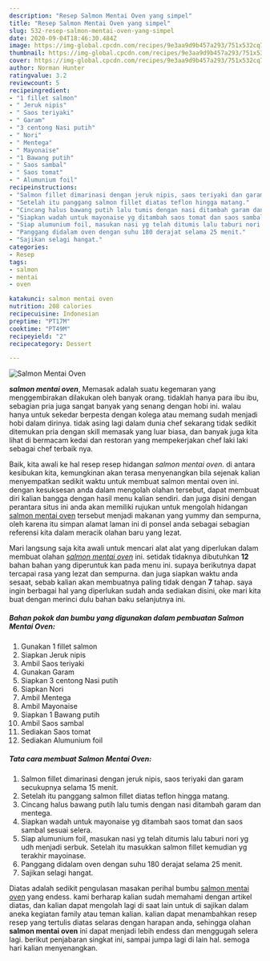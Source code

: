 ```yaml
---
description: "Resep Salmon Mentai Oven yang simpel"
title: "Resep Salmon Mentai Oven yang simpel"
slug: 532-resep-salmon-mentai-oven-yang-simpel
date: 2020-09-04T18:46:30.484Z
image: https://img-global.cpcdn.com/recipes/9e3aa9d9b457a293/751x532cq70/salmon-mentai-oven-foto-resep-utama.jpg
thumbnail: https://img-global.cpcdn.com/recipes/9e3aa9d9b457a293/751x532cq70/salmon-mentai-oven-foto-resep-utama.jpg
cover: https://img-global.cpcdn.com/recipes/9e3aa9d9b457a293/751x532cq70/salmon-mentai-oven-foto-resep-utama.jpg
author: Norman Hunter
ratingvalue: 3.2
reviewcount: 5
recipeingredient:
- "1 fillet salmon"
- " Jeruk nipis"
- " Saos teriyaki"
- " Garam"
- "3 centong Nasi putih"
- " Nori"
- " Mentega"
- " Mayonaise"
- "1 Bawang putih"
- " Saos sambal"
- " Saos tomat"
- " Alumunium foil"
recipeinstructions:
- "Salmon fillet dimarinasi dengan jeruk nipis, saos teriyaki dan garam secukupnya selama 15 menit."
- "Setelah itu panggang salmon fillet diatas teflon hingga matang."
- "Cincang halus bawang putih lalu tumis dengan nasi ditambah garam dan mentega."
- "Siapkan wadah untuk mayonaise yg ditambah saos tomat dan saos sambal sesuai selera."
- "Siap alumunium foil, masukan nasi yg telah ditumis lalu taburi nori yg udh menjadi serbuk. Setelah itu masukkan salmon fillet kemudian yg terakhir mayoinase."
- "Panggang didalam oven dengan suhu 180 derajat selama 25 menit."
- "Sajikan selagi hangat."
categories:
- Resep
tags:
- salmon
- mentai
- oven

katakunci: salmon mentai oven 
nutrition: 208 calories
recipecuisine: Indonesian
preptime: "PT17M"
cooktime: "PT49M"
recipeyield: "2"
recipecategory: Dessert

---
```



![Salmon Mentai Oven](https://img-global.cpcdn.com/recipes/9e3aa9d9b457a293/751x532cq70/salmon-mentai-oven-foto-resep-utama.jpg)

<b><i>salmon mentai oven</i></b>, Memasak adalah suatu kegemaran yang menggembirakan dilakukan oleh banyak orang. tidaklah hanya para ibu ibu, sebagian pria juga sangat banyak yang senang dengan hobi ini. walau hanya untuk sekedar berpesta dengan kolega atau memang sudah menjadi hobi dalam dirinya. tidak asing lagi dalam dunia chef sekarang tidak sedikit ditemukan pria dengan skill memasak yang luar biasa, dan banyak juga kita lihat di bermacam kedai dan restoran yang mempekerjakan chef laki laki sebagai chef terbaik nya.

Baik, kita awali ke hal resep resep hidangan <i>salmon mentai oven</i>. di antara kesibukan kita, kemungkinan akan terasa menyenangkan bila sejenak kalian menyempatkan sedikit waktu untuk membuat salmon mentai oven ini. dengan kesuksesan anda dalam mengolah olahan tersebut, dapat membuat diri kalian bangga dengan hasil menu kalian sendiri. dan juga disini dengan perantara situs ini anda akan memiliki rujukan untuk mengolah hidangan <u>salmon mentai oven</u> tersebut menjadi makanan yang yummy dan sempurna, oleh karena itu simpan alamat laman ini di ponsel anda sebagai sebagian referensi kita dalam meracik olahan baru yang lezat.




Mari langsung saja kita awali untuk mencari alat alat yang diperlukan dalam membuat olahan <u><i>salmon mentai oven</i></u> ini. setidak tidaknya dibutuhkan <b>12</b> bahan bahan yang diperuntuk kan pada menu ini. supaya berikutnya dapat tercapai rasa yang lezat dan sempurna. dan juga siapkan waktu anda sesaat, sebab kalian akan membuatnya paling tidak dengan <b>7</b> tahap. saya ingin berbagai hal yang diperlukan sudah anda sediakan disini, oke mari kita buat dengan merinci dulu bahan baku selanjutnya ini.

<!--inarticleads1-->

##### Bahan pokok dan bumbu yang digunakan dalam pembuatan Salmon Mentai Oven:

1. Gunakan 1 fillet salmon
1. Siapkan  Jeruk nipis
1. Ambil  Saos teriyaki
1. Gunakan  Garam
1. Siapkan 3 centong Nasi putih
1. Siapkan  Nori
1. Ambil  Mentega
1. Ambil  Mayonaise
1. Siapkan 1 Bawang putih
1. Ambil  Saos sambal
1. Sediakan  Saos tomat
1. Sediakan  Alumunium foil




<!--inarticleads2-->

##### Tata cara membuat Salmon Mentai Oven:

1. Salmon fillet dimarinasi dengan jeruk nipis, saos teriyaki dan garam secukupnya selama 15 menit.
1. Setelah itu panggang salmon fillet diatas teflon hingga matang.
1. Cincang halus bawang putih lalu tumis dengan nasi ditambah garam dan mentega.
1. Siapkan wadah untuk mayonaise yg ditambah saos tomat dan saos sambal sesuai selera.
1. Siap alumunium foil, masukan nasi yg telah ditumis lalu taburi nori yg udh menjadi serbuk. Setelah itu masukkan salmon fillet kemudian yg terakhir mayoinase.
1. Panggang didalam oven dengan suhu 180 derajat selama 25 menit.
1. Sajikan selagi hangat.




Diatas adalah sedikit pengulasan masakan perihal bumbu <u>salmon mentai oven</u> yang endess. kami berharap kalian sudah memahami dengan artikel diatas, dan kalian dapat mengolah lagi di saat lain untuk di sajikan dalam aneka kegiatan family atau teman kalian. kalian dapat menambahkan resep resep yang tertulis diatas selaras dengan harapan anda, sehingga olahan <b>salmon mentai oven</b> ini dapat menjadi lebih endess dan menggugah selera lagi. berikut penjabaran singkat ini, sampai jumpa lagi di lain hal. semoga hari kalian menyenangkan.
